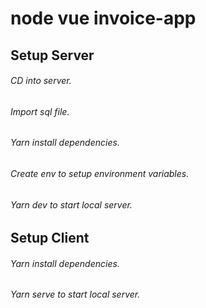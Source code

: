 # node vue invoice-app

## Setup Server

###### CD into server.

###### Import sql file.

###### Yarn install dependencies.

###### Create env to setup environment variables.

###### Yarn dev to start local server.

## Setup Client

###### Yarn install dependencies.

###### Yarn serve to start local server.
